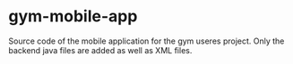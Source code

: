 # gym-mobile-app

Source code of the mobile application for the gym useres project. Only the backend java files are added as well as XML files.
